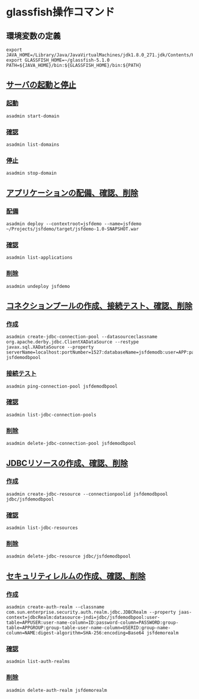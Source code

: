 # glassfish操作コマンド

## 環境変数の定義
```Shell
export JAVA_HOME=/Library/Java/JavaVirtualMachines/jdk1.8.0_271.jdk/Contents/Home
export GLASSFISH_HOME=~/glassfish-5.1.0
PATH=${JAVA_HOME}/bin:${GLASSFISH_HOME}/bin:${PATH}
```

## [サーバの起動と停止](https://glassfish.org/docs/latest/quick-start-guide/basic-features.html#GSQSG00033)
### [起動](https://glassfish.org/docs/latest/reference-manual/start-domain.html)
```Shell
asadmin start-domain
```
### [確認](https://glassfish.org/docs/latest/reference-manual/list-domains.html)
```Shell
asadmin list-domains
```
### [停止](https://glassfish.org/docs/latest/reference-manual/stop-domain.html)
```Shell
asadmin stop-domain
```

## [アプリケーションの配備、確認、削除](https://glassfish.org/docs/latest/quick-start-guide/basic-features.html#GSQSG00036)
### [配備](https://glassfish.org/docs/latest/reference-manual/deploy.html)
```Shell
asadmin deploy --contextroot=jsfdemo --name=jsfdemo ~/Projects/jsfdemo/target/jsfdemo-1.0-SNAPSHOT.war
```
### [確認](https://glassfish.org/docs/latest/reference-manual/list-applications.html)
```Shell
asadmin list-applications
```
### [削除](https://glassfish.org/docs/latest/reference-manual/undeploy.html)
```Shell
asadmin undeploy jsfdemo
```

## [コネクションプールの作成、接続テスト、確認、削除](https://glassfish.org/docs/latest/administration-guide/jdbc.html#GSADG00745)
### [作成](https://glassfish.org/docs/latest/reference-manual/create-jdbc-connection-pool.html)
```Shell
asadmin create-jdbc-connection-pool --datasourceclassname org.apache.derby.jdbc.ClientXADataSource --restype javax.sql.XADataSource --property serverName=localhost:portNumber=1527:databaseName=jsfdemodb:user=APP:password=APP jsfdemodbpool
```
### [接続テスト](https://glassfish.org/docs/latest/reference-manual/ping-connection-pool.html)
```Shell
asadmin ping-connection-pool jsfdemodbpool
```
### [確認](https://glassfish.org/docs/latest/reference-manual/list-jdbc-connection-pools.html)
```Shell
asadmin list-jdbc-connection-pools
```
### [削除](https://glassfish.org/docs/latest/reference-manual/delete-jdbc-connection-pool.html)
```Shell
asadmin delete-jdbc-connection-pool jsfdemodbpool
```

## [JDBCリソースの作成、確認、削除](https://glassfish.org/docs/latest/administration-guide/jdbc.html#GSADG00746)
### [作成](https://glassfish.org/docs/latest/reference-manual/create-jdbc-resource.html)
```Shell
asadmin create-jdbc-resource --connectionpoolid jsfdemodbpool jdbc/jsfdemodbpool
```
### [確認](https://glassfish.org/docs/latest/reference-manual/list-jdbc-resources.html)
```Shell
asadmin list-jdbc-resources
```
### [削除](https://glassfish.org/docs/latest/reference-manual/delete-jdbc-resource.html)
```Shell
asadmin delete-jdbc-resource jdbc/jsfdemodbpool
```

## [セキュリティレルムの作成、確認、削除](https://glassfish.org/docs/latest/security-guide/user-security.html#GSSCG00036)
### [作成](https://glassfish.org/docs/latest/reference-manual/create-auth-realm.html)
```Shell
asadmin create-auth-realm --classname com.sun.enterprise.security.auth.realm.jdbc.JDBCRealm --property jaas-context=jdbcRealm:datasource-jndi=jdbc/jsfdemodbpool:user-table=APPUSER:user-name-column=ID:password-column=PASSWORD:group-table=APPGROUP:group-table-user-name-column=USERID:group-name-column=NAME:digest-algorithm=SHA-256:encoding=Base64 jsfdemorealm
```
### [確認](https://glassfish.org/docs/latest/reference-manual/list-auth-realms.html)
```Shell
asadmin list-auth-realms
```
### [削除](https://glassfish.org/docs/latest/reference-manual/delete-auth-realm.html)
```Shell
asadmin delete-auth-realm jsfdemorealm
```

